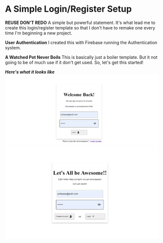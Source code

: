 # A Simple Login/Register Setup

**REUSE DON'T REDO**
A simple but powerful statement. It's what lead me to create this login/register template so that I don't have to remake one every time I'm beginning a new project.

**User Authentication**
I created this with Firebase running the Authentication system. 

**A Watched Pot Never Boils**
This is basically just a boiler template. But it not going to be of much use if it don't get used. So, let's get this started!

***Here's what it looks like***
![Alt text](./public/login.png)
![Alt text](./public/register.png)
